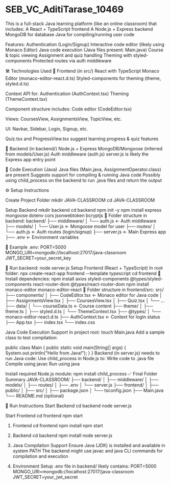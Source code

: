 # SEB_VC_AditiTarase_10469
This is a full-stack Java learning platform (like an online classroom) that includes:
A React + TypeScript frontend
A Node.js + Express backend
MongoDB for database
Java for compiling/running user code

Features:
Authentication (Login/Signup)
Interactive code editor (likely using Monaco Editor)
Java code execution (Java files present: Main.java)
Course & topic viewing
Assignment and quiz handling
Theming with styled-components
Protected routes via auth middleware

🛠 Technologies Used
🔹 Frontend (in src/)
React with TypeScript
Monaco Editor (monaco-editor-react.d.ts)
Styled-components for theming (theme, styled.d.ts)

Context API for:
Authentication (AuthContext.tsx)
Theming (ThemeContext.tsx)

Component structure includes:
Code editor (CodeEditor.tsx)

Views: CoursesView, AssignmentsView, TopicView, etc.

UI: Navbar, Sidebar, Login, Signup, etc.

Quiz.tsx and ProgressView.tsx suggest learning progress & quiz features

🔹 Backend (in backend/)
Node.js + Express
MongoDB/Mongoose (inferred from models/User.js)
Auth middleware (auth.js)
server.js is likely the Express app entry point

🔹 Code Execution (Java)
Java files (Main.java, AssignmentOperator.class) are present
Suggests support for compiling & running Java code
Possibly using child_process on the backend to run .java files and return the output

⚙️ Setup Instructions 

Create Project Folder
mkdir JAVA-CLASSROOM
cd JAVA-CLASSROOM

Setup Backend
mkdir backend
cd backend
npm init -y
npm install express mongoose dotenv cors jsonwebtoken bcryptjs
🔹 Folder structure in backend:
backend/
├── middleware/
│   └── auth.js                ← Auth middleware
├── models/
│   └── User.js                ← Mongoose model for user
├── routes/
│   └── auth.js                ← Auth routes (login/signup)
├── server.js                  ← Main Express app
├── .env                       ← Environment variables

🔹 Example .env:
PORT=5000
MONGO_URI=mongodb://localhost:27017/java-classroom
JWT_SECRET=your_secret_key

🔹 Run backend:
node server.js
Setup Frontend (React + TypeScript)
In root folder:
npx create-react-app frontend --template typescript
cd frontend
🔹 Install dependencies:
npm install axios styled-components @types/styled-components react-router-dom @types/react-router-dom
npm install monaco-editor monaco-editor-react
🔹 Folder structure in frontend/src:
src/
├── components/
│   ├── CodeEditor.tsx            ← Monaco editor for Java code
│   ├── AssignmentsView.tsx
│   ├── CoursesView.tsx
│   ├── Quiz.tsx
│   └── ...
├── data/
│   └── courseData.ts             ← Course content
├── theme/
│   ├── theme.ts
│   ├── styled.d.ts
│   └── ThemeContext.tsx
├── @types/
│   └── monaco-editor-react.d.ts
├── AuthContext.tsx               ← Context for login status
├── App.tsx
├── index.tsx
└── index.css

Java Code Execution Support
In project root:
touch Main.java
Add a sample class to test compilation:

public class Main {
    public static void main(String[] args) {
        System.out.println("Hello from Java!");
    }
}
Backend (in server.js) needs to run Java code:
Use child_process in Node.js to:
Write code to .java file
Compile using javac
Run using java

Install required Node.js module:
npm install child_process
✅ Final Folder Summary
JAVA-CLASSROOM/
├── backend/
│   ├── middleware/
│   ├── models/
│   ├── routes/
│   ├── .env
│   └── server.js
├── frontend/
│   ├── public/
│   ├── src/
│   ├── package.json
│   └── tsconfig.json
├── Main.java
└── README.md (optional)

🚀 Run Instructions
Start Backend
cd backend
node server.js

Start Frontend
cd frontend
npm start

1. Frontend
cd frontend
npm install
npm start

3. Backend
cd backend
npm install
node server.js

5. Java Compilation Support
Ensure Java (JDK) is installed and available in system PATH
The backend might use javac and java CLI commands for compilation and execution

4. Environment Setup
.env file in backend/ likely contains:
PORT=5000
MONGO_URI=mongodb://localhost:27017/java-classroom
JWT_SECRET=your_jwt_secret
